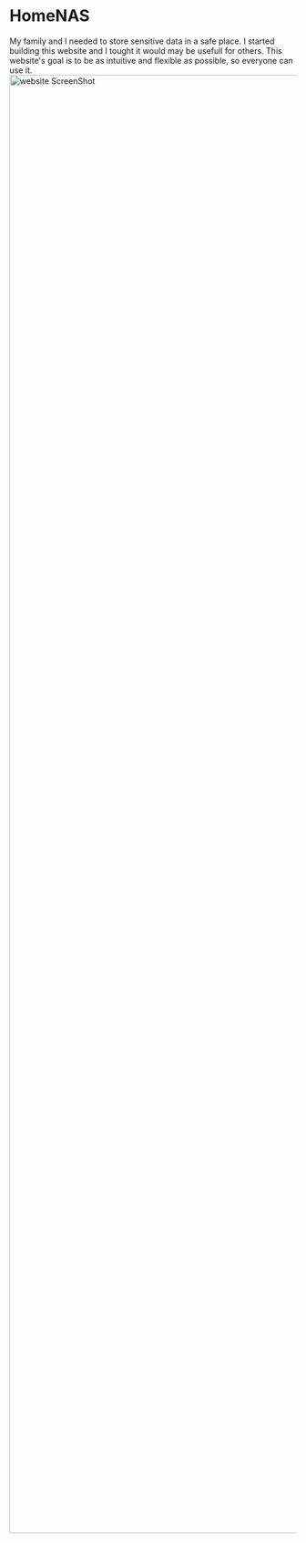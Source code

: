 
# HomeNAS

My family and I needed to store sensitive data in a safe place. I started building this website and I tought it would may be usefull for others.
This website's goal is to be as intuitive and flexible as possible, so everyone can use it.
<img width="2560" alt="website ScreenShot" src="https://user-images.githubusercontent.com/31002428/120241233-9823d200-c262-11eb-8a74-93411bef7103.png">
